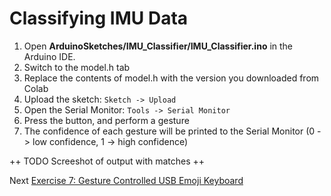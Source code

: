 # Classifying IMU Data

1. Open __ArduinoSketches/IMU_Classifier/IMU_Classifier.ino__ in the Arduino IDE.
1. Switch to the model.h tab
1. Replace the contents of model.h with the version you downloaded from Colab
1. Upload the sketch: `Sketch -> Upload`
1. Open the Serial Monitor: `Tools -> Serial Monitor`
1. Press the button, and perform a gesture
1. The confidence of each gesture will be printed to the Serial Monitor (0 -> low confidence, 1 -> high confidence)

++ TODO Screeshot of output with matches ++


Next [Exercise 7: Gesture Controlled USB Emoji Keyboard](exercise7.md)
